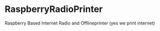 RaspberryRadioPrinter
=====================

Raspberry Based Internet Radio and Offlineprinter (yes we print internet)
